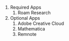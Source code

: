 1. Required Apps 
     1. Roam Research
2. Optional Apps
     1. Adobe Creative Cloud
     2. Mathematica
     3. Remnote 